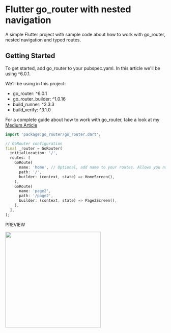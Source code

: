 # Flutter go_router with nested navigation

A simple Flutter project with sample code about how to work with go_router, nested navigation and typed routes.

## Getting Started

To get started, add go_router to your pubspec.yaml. In this article we'll be using ^6.0.1.

We'll be using in this project:
- go_router: ^6.0.1
- go_router_builder: ^1.0.16
- build_runner: ^2.3.3
- build_verify: ^3.1.0

For a complete guide about how to work with go_router, take a look at my [Medium Article]()

```dart
import 'package:go_router/go_router.dart';

// GoRouter configuration
final _router = GoRouter(
  initialLocation: '/',
  routes: [
    GoRoute(
      name: 'home', // Optional, add name to your routes. Allows you navigate by name instead of path
      path: '/',
      builder: (context, state) => HomeScreen(),
    ),
    GoRoute(
      name: 'page2',
      path: '/page2',
      builder: (context, state) => Page2Screen(),
    ),
  ],
);
```

PREVIEW

<img src="https://user-images.githubusercontent.com/67912928/215340345-14fdc8ba-9a7a-4457-b4ba-59feb8c28b33.mov" width="300">


